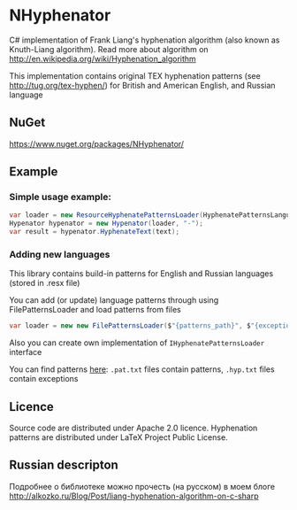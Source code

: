 # NHyphenator

C# implementation of Frank Liang's hyphenation algorithm (also known as Knuth-Liang algorithm).
Read more about algorithm on http://en.wikipedia.org/wiki/Hyphenation_algorithm

This implementation contains original TEX hyphenation patterns (see http://tug.org/tex-hyphen/) for British and American English, and Russian language 

## NuGet

https://www.nuget.org/packages/NHyphenator/

## Example

### Simple usage example:

```c#
var loader = new ResourceHyphenatePatternsLoader(HyphenatePatternsLanguage.Russian);
Hypenator hypenator = new Hypenator(loader, "-");
var result = hypenator.HyphenateText(text);
```

### Adding new languages

This library contains build-in patterns for English and Russian languages (stored in .resx file)

You can add (or update) language patterns through using FilePatternsLoader and load patterns from files

```csharp
var loader = new new FilePatternsLoader($"{patterns_path}", $"{exceptions_path}");
```

Also you can create own implementation of `IHyphenatePatternsLoader` interface

You can find patterns [here](https://github.com/hyphenation/tex-hyphen/tree/master/hyph-utf8/tex/generic/hyph-utf8/patterns/txt):
`.pat.txt` files contain patterns, `.hyp.txt` files contain exceptions

## Licence

Source code are distributed under Apache 2.0 licence. 
Hyphenation patterns are distributed under LaTeX Project Public License.

## Russian descripton

Подробнее о библиотеке можно прочесть (на русском) в моем блоге http://alkozko.ru/Blog/Post/liang-hyphenation-algorithm-on-c-sharp
